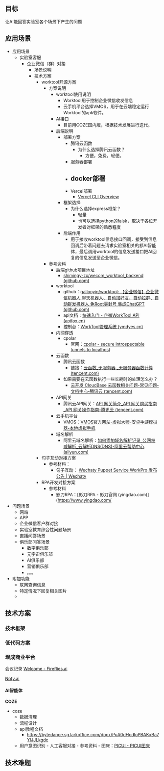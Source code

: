 
## 目标

让AI能回答实验室各个场景下产生的问题

## 应用场景

- 应用场景
	- 实验室客服
		- 企业微信（群）对接
			- 场景说明
			- 技术方案
				- worktool开源方案
					- 方案说明
						- worktool使用说明
							- Worktool用于控制企业微信收发信息
							- 云手机平台选择VMOS，用于在云端稳定运行Worktool的apk软件。
						- AI接口
							- 目前用COZE国内版，根据技术发展进行迭代。
						- 后端说明
							- 部署方案
								- 腾讯云函数
									- 为什么选择腾讯云函数？
										- 方便，免费，轻便。
								- 服务器部署
								- docker部署
									- 
								- Vercel部署
									- [Vercel CLI Overview](https://vercel.com/docs/cli)
							- 框架选择
								- 为什么选择express框架？
									- 轻量
									- 也可以选择python的falsk，取决于各位开发者对框架的熟悉程度
							- 后端作用
								- 用于接收worktool信息接口回调，接受到信息回调后带着问题去请求实验室相关的额AI智能体，最后调用worktool的信息发送接口把AI回复的信息发送至企业微信。
					- 参考资料
						- 后端github项目地址
							- [shimingy-zx/wecom_worktool_backend (github.com)](https://github.com/shimingy-zx/wecom_worktool_backend/tree/main)
						- worktool
							- github：[gallonyin/worktool: 【企业微信】企业微信机器人 聊天机器人、自动加好友、自动拉群、自动群发机器人 免Root零封号 集成ChatGPT (github.com)](https://github.com/gallonyin/worktool)
							- api文档：[快速入门 - 企微WorkTool API (apifox.cn)](https://worktool.apifox.cn/)
							- 控制台：[WorkTool管理系统 (ymdyes.cn)](https://admin.worktool.ymdyes.cn/login?redirect=%2Findex)
						- 内网穿透
							-  cpolar
								- 官网：[cpolar - secure introspectable tunnels to localhost](https://dashboard.cpolar.com/)
						- 云函数
							- 腾讯云函数
								- 链接：[云函数_无服务器 _无服务器函数计算 (tencent.com)](https://cloud.tencent.com/product/scf)
							- 如果需要在云函数执行一些长耗时的处理怎么办？
								- [云开发 CloudBase 云函数相关问题-常见问题-文档中心-腾讯云 (tencent.com)](https://cloud.tencent.com/document/product/876/18435)
						- API网关
							- 腾讯云API网关：[API 网关简介_API 网关购买指南_API 网关操作指南-腾讯云 (tencent.com)](https://cloud.tencent.com/document/product/628)
						- 云手机平台
							- VMOS：[VMOS官方网站-虚拟大师-安卓手游模拟器-本地虚拟手机](https://www.vmos.cn/)
						- 域名解析
							- 阿里云域名解析：[如何添加域名解析记录_公网权威解析_云解析DNS(DNS)-阿里云帮助中心 (aliyun.com)](https://help.aliyun.com/zh/dns/add-a-dns-record?spm=a2c1d.8251892.help.dexternal.575c5b76a6jXBL)
				- 句子互动对接方案
					- 参考材料：
						- 句子互动： [Wechaty Puppet Service WorkPro 发布公告 | Wechaty](https://wechaty.js.org/2022/12/23/introducing-workpro-puppet/)
				- RPA开发对接方案
					- 参考材料
						- 影刀RPA：[影刀RPA - 影刀官网 (yingdao.com)](https://www.yingdao.com/
- 问题场景
	- 网站
	- APP
	- 企业微信客户群对接
	- 实验室教育综合性问题场景
	- 直播问答场景
	- 俱乐部问答场景
		- 数字俱乐部
		- 元宇宙俱乐部
		- AI俱乐部
		- 营销俱乐部
		- 。。。
- 附加功能
	- 联网查询信息
	- 特定情况下回复相关图片
	- 


## 技术方案

### 技术框架

### 低代码方案

### 现成商业平台


会议记录
[Welcome - Fireflies.ai](https://app.fireflies.ai/)

[Noty.ai](https://app.noty.ai/workspace/e54dea7f-e23a-4870-a4c7-9fc14c342ce0/folders)

#### AI智能体

**COZE**
- coze
	- 数据清理
	- 流程设计
	- api教程文档
		- https://bytedance.sg.larkoffice.com/docx/PuA0dHcdIoPBAKxBa7YlJJLkgdc
	- 用户意图识别
			- 人工客服对接
				- 参考资料
					- 图床：[PICUI - PICUI图床](https://picui.cn/)
## 技术难题
